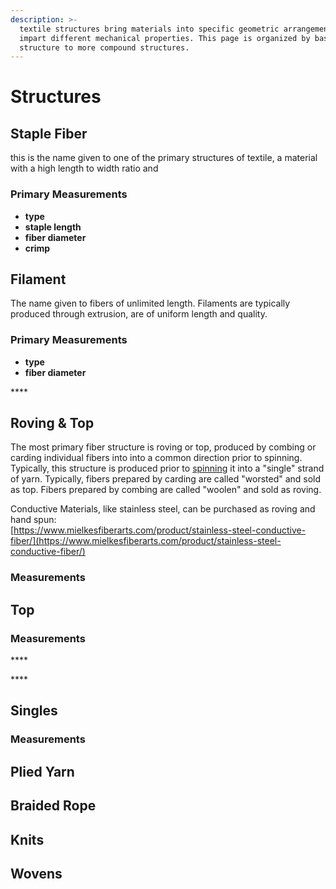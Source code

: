 ```yaml
---
description: >-
  textile structures bring materials into specific geometric arrangements that
  impart different mechanical properties. This page is organized by basic
  structure to more compound structures.
---
```


# Structures

## Staple **Fiber**

this is the name given to one of the primary structures of textile, a material with a high length to width ratio and 

### **Primary Measurements**

* **type**
* **staple length**
* **fiber diameter**
* **crimp**

## **Filament**

The name given to fibers of unlimited length. Filaments are typically produced through extrusion, are of uniform length and quality.  

### **Primary Measurements**

* **type**
* **fiber diameter**

\*\*\*\*

## **Roving & Top**

The most primary fiber structure is roving or top, produced by combing or carding individual fibers into into a common direction prior to spinning. Typically, this structure is produced prior to [spinning](structures/string-and-filament.md#spinning) it into a "single" strand of yarn. Typically, fibers prepared by carding are called "worsted" and sold as top. Fibers prepared by combing are called "woolen" and sold as roving.   
  
Conductive Materials, like stainless steel, can be purchased as roving and hand spun:  
[https://www.mielkesfiberarts.com/product/stainless-steel-conductive-fiber/](https://www.mielkesfiberarts.com/product/stainless-steel-conductive-fiber/)  
   
 

### **Measurements**

## **Top**

 

### **Measurements**

\*\*\*\*

\*\*\*\*

## **Singles**

### **Measurements**

## **Plied Yarn**

## **Braided Rope** 

## **Knits**

## Wovens

  


